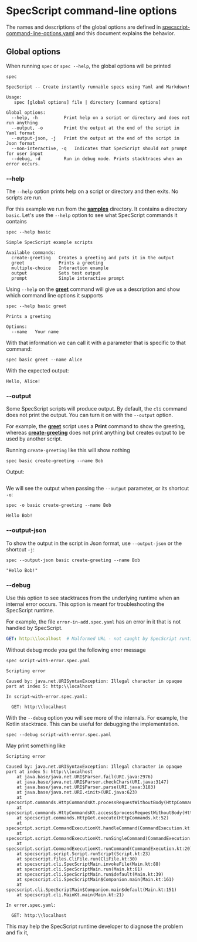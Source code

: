 # SpecScript command-line options

The names and descriptions of the global options are defined
in [specscript-command-line-options.yaml](specscript-command-line-options.yaml) and this document explains the behavior.

## Global options

When running `spec` or `spec --help`, the global options will be printed

```shell cli
spec
```

```output
SpecScript -- Create instantly runnable specs using Yaml and Markdown!

Usage:
   spec [global options] file | directory [command options]

Global options:
  --help, -h          Print help on a script or directory and does not run anything
  --output, -o        Print the output at the end of the script in Yaml format
  --output-json, -j   Print the output at the end of the script in Json format
  --non-interactive, -q   Indicates that SpecScript should not prompt for user input
  --debug, -d         Run in debug mode. Prints stacktraces when an error occurs.
```

### --help

The `--help` option prints help on a script or directory and then exits. No scripts are run.

For this example we run from the **[samples](/samples)** directory. It contains a directory `basic`. Let's use the
`--help` option to see what SpecScript commands it contains

```shell cli cd=samples
spec --help basic
```

```output
Simple SpecScript example scripts

Available commands:
  create-greeting   Creates a greeting and puts it in the output
  greet             Prints a greeting
  multiple-choice   Interaction example
  output            Sets test output
  prompt            Simple interactive prompt
```

Using `--help` on the **[greet](/samples/basic/greet.spec.yaml)** command will give us a description and show which
command line options it supports

```shell cli cd=samples
spec --help basic greet
```

```output
Prints a greeting

Options:
  --name   Your name
```

With that information we can call it with a parameter that is specific to that command:

```shell cli cd=samples
spec basic greet --name Alice
```

With the expected output:

```output
Hello, Alice!
```

### --output

Some SpecScript scripts will produce output. By default, the `cli` command does not print the output. You can turn it on
with the
`--output` option.

For example, the **[greet](/samples/basic/greet.spec.yaml)** script uses a **Print** command to show the greeting,
whereas
**[create-greeting](/samples/basic/create-greeting.spec.yaml)** does not print anything but creates output to be used by
another script.

Running `create-greeting` like this will show nothing

```shell cli cd=samples
spec basic create-greeting --name Bob
```

Output:

```output
```

We will see the output when passing the `--output` parameter, or its shortcut `-o`:

```shell cli cd=samples
spec -o basic create-greeting --name Bob
```

```output
Hello Bob!
```

### --output-json

To show the output in the script in Json format, use `--output-json` or the shortcut  `-j`:

```shell cli cd=samples
spec --output-json basic create-greeting --name Bob
```

```output
"Hello Bob!"
```

### --debug

Use this option to see stacktraces from the underlying runtime when an internal error occurs. This option is meant for
troubleshooting the SpecScript runtime.

For example, the file `error-in-add.spec.yaml` has an error in it that is not handled by SpecScript.

```yaml file=script-with-error.spec.yaml
GET: http:\\localhost  # Malformed URL - not caught by SpecScript runtime
```

Without debug mode you get the following error message

```shell cli
spec script-with-error.spec.yaml
```

```output
Scripting error

Caused by: java.net.URISyntaxException: Illegal character in opaque part at index 5: http:\\localhost

In script-with-error.spec.yaml:

  GET: http:\\localhost
```

With the `--debug` option you will see more of the internals. For example, the Kotlin stacktrace. This can be useful for
debugging the implementation.

```shell cli
spec --debug script-with-error.spec.yaml
```

May print something like

```
Scripting error

Caused by: java.net.URISyntaxException: Illegal character in opaque part at index 5: http:\\localhost
	at java.base/java.net.URI$Parser.fail(URI.java:2976)
	at java.base/java.net.URI$Parser.checkChars(URI.java:3147)
	at java.base/java.net.URI$Parser.parse(URI.java:3183)
	at java.base/java.net.URI.<init>(URI.java:623)
	at specscript.commands.HttpCommandsKt.processRequestWithoutBody(HttpCommands.kt:150)
	at specscript.commands.HttpCommandsKt.access$processRequestWithoutBody(HttpCommands.kt:1)
	at specscript.commands.HttpGet.execute(HttpCommands.kt:52)
	at specscript.script.CommandExecutionKt.handleCommand(CommandExecution.kt:82)
	at specscript.script.CommandExecutionKt.runSingleCommand(CommandExecution.kt:59)
	at specscript.script.CommandExecutionKt.runCommand(CommandExecution.kt:20)
	at specscript.script.Script.runScript(Script.kt:23)
	at specscript.files.CliFile.run(CliFile.kt:30)
	at specscript.cli.SpecScriptMain.invokeFile(Main.kt:88)
	at specscript.cli.SpecScriptMain.run(Main.kt:61)
	at specscript.cli.SpecScriptMain.run$default(Main.kt:39)
	at specscript.cli.SpecScriptMain$Companion.main(Main.kt:161)
	at specscript.cli.SpecScriptMain$Companion.main$default(Main.kt:151)
	at specscript.cli.MainKt.main(Main.kt:21)

In error.spec.yaml:

  GET: http:\\localhost
```

This may help the SpecScript runtime developer to diagnose the problem and fix it,